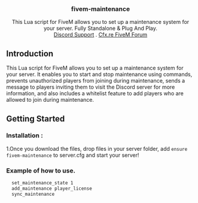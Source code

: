 <div align="center">
  <a href="https://github.com/CriticalRR/fivem-maintenance"> </a>
  <h3 align="center">fivem-maintenance</h3>

  <p align="center">
    This Lua script for FiveM allows you to set up a maintenance system for your server. Fully Standalone & Plug And Play.
    <br />
    <a href="https://discord.gg/kcgKxtHgCf">Discord Support</a>
    .
    <a href="https://discord.gg/kcgKxtHgCf">Cfx.re FiveM Forum</a>
  </p>
</div>

## Introduction

This Lua script for FiveM allows you to set up a maintenance system for your server. It enables you to start and stop maintenance using commands, prevents unauthorized players from joining during maintenance, sends a message to players inviting them to visit the Discord server for more information, and also includes a whitelist feature to add players who are allowed to join during maintenance.

## Getting Started

### Installation : 

1.Once you download the files, drop files in your server folder, add `ensure fivem-maintenance` to server.cfg and start your server!

### Example of how to use.
  ```sh
    set_maintenance_state 1
    add_maintenance player_license
    sync_maintenance
  ```
